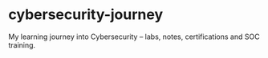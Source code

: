 # cybersecurity-journey
My learning journey into Cybersecurity – labs, notes, certifications and SOC training.
